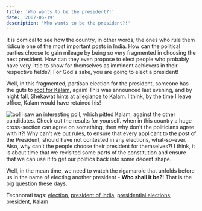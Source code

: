```yaml
---
title: 'Who wants to be the president?!'
date: '2007-06-19'
description: 'Who wants to be the president?!'
---
```


It is comical to see how the country, in other words, the ones who rule them ridicule one of the most important posts in India. How can the political parties choose to gain mileage by being so very fragmented in choosing the next president. How can they even propose to elect people who probably have very little to show for themselves as imminent achievers in their respective fields?! For God's sake, you are going to elect a president!

Well, in this fragmented, partisan election for the president, someone has the guts to [root for Kalam][0], again! This was announced last evening, and by night fall, Shekawat hints at [allegiance to Kalam][1]. I think, by the time I leave office, Kalam would have retained his!

[![poll](/images/poll_thumb.png)][2]I saw an interesting poll, which pitted Kalam, against the other candidates. Check out the results for yourself. when in this country a huge cross-section can agree on something, then why don't the politicians agree with it?! Why can't we put rules, to ensure that every applicant to the post of the President, should have not contested in any elections, what-so-ever. Also, why can't the people choose their president for themselves?! I think, it is about time that we revisited some parts of the constitution and ensure that we can use it to get our politics back into some decent shape.

Well, in the mean time, we need to watch the rigamarole that unfolds before us in the name of electing another president - **Who shall it be?!** That is the big question these days.

Technorati tags: [election][3], [president of india][4], [presidential elections][5], [president][6], [Kalam][7]


[0]: http://timesofindia.indiatimes.com/articleshow/2130991.cms
[1]: http://timesofindia.indiatimes.com/Shekhawat_hints_at_withdrawing_from_Prez_race/articleshow/2132325.cms
[2]: http://shvelmur.com/images/wpress/Whowantstobethepresident_9537/poll.png
[3]: http://technorati.com/tags/election
[4]: http://technorati.com/tags/president%20of%20india
[5]: http://technorati.com/tags/presidential%20elections
[6]: http://technorati.com/tags/president
[7]: http://technorati.com/tags/Kalam
